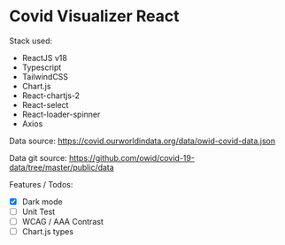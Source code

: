 # Covid Visualizer React

Stack used:
 - ReactJS v18
 - Typescript
 - TailwindCSS
 - Chart.js
 - React-chartjs-2
 - React-select
 - React-loader-spinner
 - Axios

 Data source: https://covid.ourworldindata.org/data/owid-covid-data.json
 
 Data git source: https://github.com/owid/covid-19-data/tree/master/public/data

Features / Todos:
 - [x] Dark mode
 - [ ] Unit Test
 - [ ] WCAG / AAA Contrast 
 - [ ] Chart.js types
